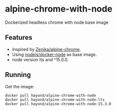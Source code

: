 # alpine-chrome-with-node
Dockerized headless chrome with node base image

## Features

* Inspired by [Zenika/alpine-chrome](https://github.com/Zenika/alpine-chrome).
* Using [nodejs/docker-node](https://github.com/nodejs/docker-node) as base image.
* node version lts and ^15.0.0.

## Running

Get the image:

```
docker pull hayond/alpine-chrome-with-node
docker pull hayond/alpine-chrome-with-node:lts
docker pull hayond/alpine-chrome-with-node:15.3.0
```
